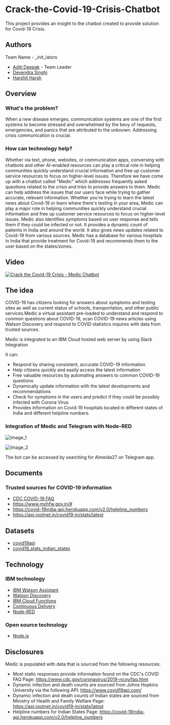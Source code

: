 # Crack-the-Covid-19-Crisis-Chatbot
This project provides an insight to the chatbot created to provide solution for Covid-19 Crisis.

## Authors
Team Name - _init_iators
- [Aditi Deepak](aditi.dpk17@gmail.com) - Team Leader
- [Devendra Singhi](singhidevendra0298@gmail.com)
- [Harshit Harsh](hharshit27@gmail.com)

## Overview

### What's the problem?
When a new disease emerges, communication systems are one of the first systems to become stressed and overwhelmed by the bevy of requests, emergencies, and panics that are attributed to the unknown. Addressing crisis communication is crucial.

### How can technology help?
Whether via text, phone, websites, or communication apps, conversing with chatbots and other AI-enabled resources can play a critical role in helping communities quickly understand crucial information and free up customer service resources to focus on higher-level issues.
Therefore we have come up with a chatbot called "Medic" which addresses frequently asked questions related to the crisis and tries to provide answers to them.
Medic can help address the issues that our users face while trying to gather accurate, relevant information. Whether you're trying to learn the latest news about Covid-19 or learn where there's testing in your area, Medic can play a major role in helping communities quickly understand crucial information and free up customer service resources to focus on higher-level issues.
Medic also identifies symptoms based on user response and tells them if they could be infected or not. It provides a dynamic count of patients in India and around the world. It also gives news updates related to Covid-19 from various sources. 
Medic has a database for various hospitals in India that provide treatment for Covid-19 and recommends them to the user based on the states/zones.

## Video

[![Crack the Covid-19 Crisis - Medic Chatbot](https://www.youtube.com/watch?v=PicTEpzLEoY.jpg)](https://www.youtube.com/watch?v=PicTEpzLEoY)

## The idea
COVID-19 has citizens looking for answers about symptoms and testing sites as well as current status of schools, transportation, and other public services.Medic a virtual assistant pre-loaded to understand and respond to common questions about COVID-19, scan COVID-19 news articles using Watson Discovery and respond to COVID statistics inquires with data from trusted sources.

Medic is integrated to an IBM Cloud hosted web server by using Slack Integration

It can:
- Respond by sharing consistent, accurate COVID-19 information
- Help citizens quickly and easily access the latest information
- Free valuable resources by automating answers to common COVID-19 questions
- Dynamically update information with the latest developments and recommendations
- Check for symptoms in the users and predict if they could be possibly infected with Corona Virus
- Provides information on Covid-19 hospitals located in different states of India and different helpline numbers.

### Integration of Medic and Telegram with Node-RED

![Image_1](https://github.com/aditidpk/Crack-the-Covid-19-Crisis-Chatbot/blob/master/WhatsApp%20Image%202020-05-23%20at%208.08.48%20PM%20(1).jpeg)

![Image_2](https://github.com/aditidpk/Crack-the-Covid-19-Crisis-Chatbot/blob/master/WhatsApp%20Image%202020-05-23%20at%208.08.48%20PM.jpeg)

The bot can be accessed by searching for Almeida27 on Telegram app.

## Documents

### Trusted sources for COVID-19 information
- [CDC COVID-19 FAQ](https://www.cdc.gov/coronavirus/2019-ncov/faq.html)
- https://www.mohfw.gov.in/#
- https://covid-19india-api.herokuapp.com/v2.0/helpline_numbers
- https://api.rootnet.in/covid19-in/stats/latest

## Datasets
- [covid19api](https://covid19api.com/)
- [covid19_stats_indian_states](https://api.rootnet.in/covid19-in/stats/latest)

## Technology

### IBM technology

- [IBM Watson Assistant](https://www.ibm.com/cloud/watson-assistant/)
- [Watson Discovery](https://www.ibm.com/cloud/watson-discovery)
- [IBM Cloud Functions](https://cloud.ibm.com/functions/)
- [Continuous Delivery](https://cloud.ibm.com/services/continuous-delivery/)
- [Node-RED](https://cloud.ibm.com/developer/appservice/apps)

### Open source technology
- [Node.js](https://nodejs.org/en/)

## Disclosures
Medic is populated with data that is sourced from the following resources:

- Most static responses provide information found on the CDC's COVID FAQ Page: https://www.cdc.gov/coronavirus/2019-ncov/faq.html
- Dynamic infection and death counts are sourced from Johns Hopkins University via the following API: https://www.covid19api.com/
- Dynamic infection and death counts of Indian states are sourced from Ministry of Health and Family Welfare Page: https://api.rootnet.in/covid19-in/stats/latest
- Helpline numbers for Indian States Page: https://covid-19india-api.herokuapp.com/v2.0/helpline_numbers


